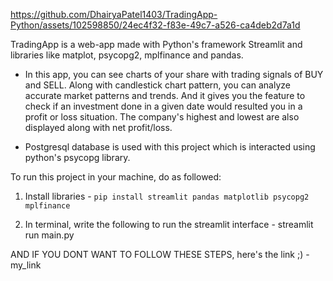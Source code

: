 

https://github.com/DhairyaPatel1403/TradingApp-Python/assets/102598850/24ec4f32-f83e-49c7-a526-ca4deb2d7a1d


TradingApp is a web-app made with Python's framework Streamlit and libraries like matplot, psycopg2, mplfinance and pandas.

* In this app, you can see charts of your share with trading signals of BUY and SELL. Along with candlestick chart pattern, you can analyze accurate market patterns and trends. And it gives you the feature to check if an investment done in a given date would resulted you in a profit or loss situation.
The company's highest and lowest are also displayed along with net profit/loss.

* Postgresql database is used with this project which is interacted using python's psycopg library. 

To run this project in your machine, do as followed:

1. Install libraries - 
  `pip install streamlit pandas matplotlib psycopg2 mplfinance`

2. In terminal, write the following to run the streamlit interface -
  streamlit run main.py





AND IF YOU DONT WANT TO FOLLOW THESE STEPS, here's the link ;) - my_link
